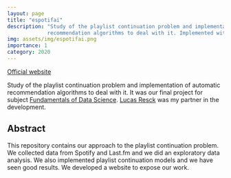 ```yaml
---
layout: page
title: "espotifai"
description: "Study of the playlist continuation problem and implementation of
             recommendation algorithms to deal with it. Implemented with Lucas Resck."
img: assets/img/espotifai.png
importance: 1
category: 2020
---
```


[Official website](https://lucasresck.github.io/espotifai/)

Study of the playlist continuation problem and implementation of automatic recommendation algorithms to deal with it. 
It was our final project for subject [Fundamentals of Data Science](https://emap.fgv.br/en/discipline/mestrado/fundamentals-data-science). 
[Lucas Resck](https://github.com/lucasresck) was my partner in the development. 

## Abstract

This repository contains our approach to the playlist continuation problem. 
We collected data from Spotify and Last.fm and we did an exploratory data analysis. We also implemented playlist continuation models and we have seen good results. 
We developed a website to expose our work.